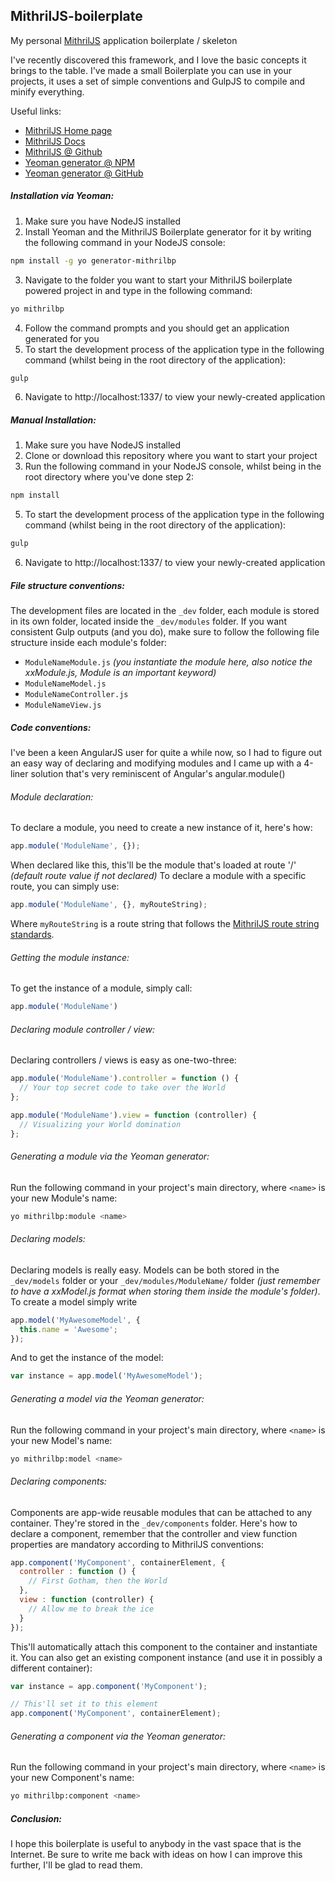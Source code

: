 ## MithrilJS-boilerplate

My personal [MithrilJS](http://lhorie.github.io/mithril/) application boilerplate / skeleton

I've recently discovered this framework, and I love the basic concepts it brings to the table. I've made a small Boilerplate you can use in your projects, it uses a set of simple conventions and GulpJS to compile and minify everything.

Useful links:
- [MithrilJS Home page](http://lhorie.github.io/mithril/)
- [MithrilJS Docs](http://lhorie.github.io/mithril/mithril.html)
- [MithrilJS @ Github](https://github.com/lhorie/mithril.js)
- [Yeoman generator @ NPM](https://www.npmjs.com/package/generator-mithrilbp)
- [Yeoman generator @ GitHub](https://github.com/fristys/generator-mithrilbp)

##### Installation via Yeoman:

1. Make sure you have NodeJS installed
2. Install Yeoman and the MithrilJS Boilerplate generator for it by writing the following command in your NodeJS console:

```bash
npm install -g yo generator-mithrilbp
```

3. Navigate to the folder you want to start your MithrilJS boilerplate powered project in and type in the following command:

```bash
yo mithrilbp
```

4. Follow the command prompts and you should get an application generated for you
5. To start the development process of the application type in the following command (whilst being in the root directory of the application):

```bash
gulp
```

6. Navigate to http://localhost:1337/ to view your newly-created application

##### Manual Installation:

1. Make sure you have NodeJS installed
2. Clone or download this repository where you want to start your project
3. Run the following command in your NodeJS console, whilst being in the root directory where you've done step 2:

```bash
npm install
```

5. To start the development process of the application type in the following command (whilst being in the root directory of the application):

```bash
gulp
```

6. Navigate to http://localhost:1337/ to view your newly-created application

##### File structure conventions:

The development files are located in the `_dev` folder, each module is stored in its own folder, located inside the `_dev/modules` folder.
If you want consistent Gulp outputs (and you do), make sure to follow the following file structure inside each module's folder:

* `ModuleNameModule.js` _(you instantiate the module here, also notice the xxModule.js, Module is an important keyword)_
* `ModuleNameModel.js`
* `ModuleNameController.js`
* `ModuleNameView.js`

##### Code conventions:

I've been a keen AngularJS user for quite a while now, so I had to figure out an easy way of declaring and modifying modules and I came up with a 4-liner solution that's very reminiscent of Angular's angular.module()

###### Module declaration:
To declare a module, you need to create a new instance of it, here's how:

```javascript
app.module('ModuleName', {});
```

When declared like this, this'll be the module that's loaded at route '/' _(default route value if not declared)_
To declare a module with a specific route, you can simply use:

```javascript
app.module('ModuleName', {}, myRouteString);
```

Where `myRouteString` is a route string that follows the [MithrilJS route string standards](http://lhorie.github.io/mithril/routing.html).

###### Getting the module instance:

To get the instance of a module, simply call:

```javascript
app.module('ModuleName')
```

###### Declaring module controller / view:

Declaring controllers / views is easy as one-two-three:

```javascript
app.module('ModuleName').controller = function () {
  // Your top secret code to take over the World
};

app.module('ModuleName').view = function (controller) {
  // Visualizing your World domination
};
```

###### Generating a module via the Yeoman generator:

Run the following command in your project's main directory, where ``<name>`` is your new Module's name:

```bash
yo mithrilbp:module <name>
```

###### Declaring models:

Declaring models is really easy. Models can be both stored in the `_dev/models` folder or your `_dev/modules/ModuleName/` folder _(just remember to have a xxModel.js format when storing them inside the module's folder)_. To create a model simply write

```javascript
app.model('MyAwesomeModel', {
  this.name = 'Awesome';
});
```

And to get the instance of the model:

```javascript
var instance = app.model('MyAwesomeModel');
```

###### Generating a model via the Yeoman generator:

Run the following command in your project's main directory, where ``<name>`` is your new Model's name:

```bash
yo mithrilbp:model <name>
```

###### Declaring components:

Components are app-wide reusable modules that can be attached to any container. They're stored in the `_dev/components` folder.
Here's how to declare a component, remember that the controller and view function properties are mandatory according to MithrilJS conventions:

```javascript
app.component('MyComponent', containerElement, {
  controller : function () {
    // First Gotham, then the World
  },
  view : function (controller) {
    // Allow me to break the ice
  }
});
```

This'll automatically attach this component to the container and instantiate it. You can also get an existing component instance (and use it in possibly a different container):

```javascript
var instance = app.component('MyComponent');

// This'll set it to this element
app.component('MyComponent', containerElement);
```

###### Generating a component via the Yeoman generator:

Run the following command in your project's main directory, where ``<name>`` is your new Component's name:

```bash
yo mithrilbp:component <name>
```

##### Conclusion:

I hope this boilerplate is useful to anybody in the vast space that is the Internet. Be sure to write me back with ideas on how I can improve this further, I'll be glad to read them.
